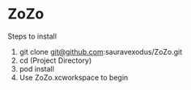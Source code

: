 # ZoZo

Steps to install

1. git clone git@github.com:sauravexodus/ZoZo.git
2. cd (Project Directory)
3. pod install
4. Use ZoZo.xcworkspace to begin
